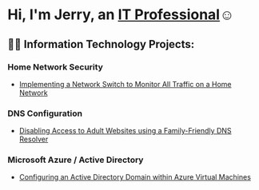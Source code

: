 <h1>Hi, I'm Jerry, an <a href="https://linkedin.com/in/jerry-fricker">IT Professional</a>☺</h1>

<h2>👨‍💻 Information Technology Projects:</h2>

<h3>
  Home Network Security
</h3>

- [Implementing a Network Switch to Monitor All Traffic on a Home Network](https://github.com/Jerbear28-spec/Network-Switch-Project.git)

<h3>
  DNS Configuration 
</h3>

- [Disabling Access to Adult Websites using a Family-Friendly DNS Resolver](brokenlink.com)

<h3>
  Microsoft Azure / Active Directory
</h3>

  - [Configuring an Active Directory Domain within Azure Virtual Machines](https://github.com/Jerbear28-spec/AD-Azure-Deployment.git)
